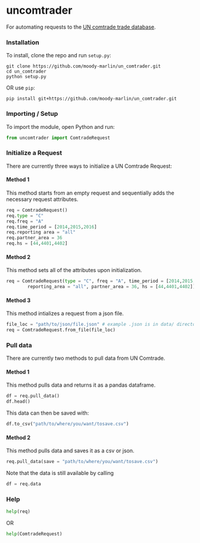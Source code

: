 # uncomtrader
For automating requests to the [UN comtrade trade database](https://comtrade.un.org/data).

### Installation

To install, clone the repo and run `setup.py`:

```
git clone https://github.com/moody-marlin/un_comtrader.git
cd un_comtrader
python setup.py
```

OR use `pip`:

```
pip install git+https://github.com/moody-marlin/un_comtrader.git
```

### Importing / Setup

To import the module, open Python and run:

```python
from uncomtrader import ComtradeRequest
```

### Initialize a Request

There are currently three ways to initialize a UN Comtrade Request:
#### Method 1
This method starts from an empty request and sequentially adds the necessary request attributes.

```python
req = ComtradeRequest()
req.type = "C"
req.freq = "A"
req.time_period = [2014,2015,2016]
req.reporting area = "all"
req.partner_area = 36
req.hs = [44,4401,4402]
```

#### Method 2
This method sets all of the attributes upon initialization.

```python
req = ComtradeRequest(type = "C", freq = "A", time_period = [2014,2015,2016],\
        reporting_area = "all", partner_area = 36, hs = [44,4401,4402])
```

#### Method 3
This method intializes a request from a json file.

```python
file_loc = "path/to/json/file.json" # example .json is in data/ directory in repo
req = ComtradeRequest.from_file(file_loc)
```

### Pull data

There are currently two methods to pull data from UN Comtrade.

#### Method 1
This method pulls data and returns it as a pandas dataframe.

```python
df = req.pull_data()
df.head()
```

This data can then be saved with:

```python
df.to_csv("path/to/where/you/want/tosave.csv")
```

#### Method 2
This method pulls data and saves it as a csv or json.

```python
req.pull_data(save = "path/to/where/you/want/tosave.csv")
```

Note that the data is still available by calling

```python
df = req.data
```

### Help

```python
help(req)
```

OR

```python
help(ComtradeRequest)
```
